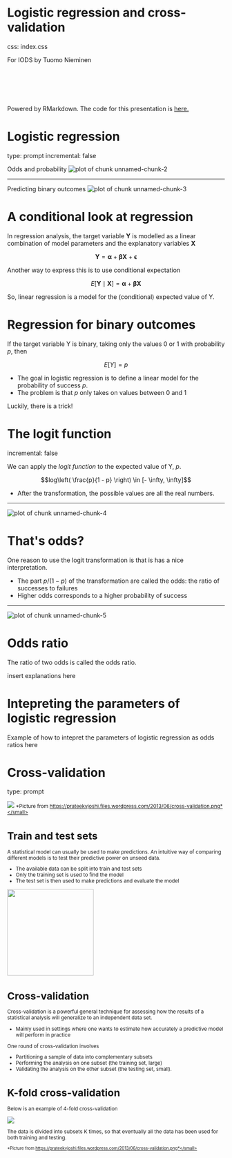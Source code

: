 

Logistic regression and cross-validation
========================================================
css: index.css

For IODS by Tuomo Nieminen

<br>
<br>
<br>
<br>

Powered by RMarkdown. The code for this presentation is  [here.](https://github.com/TuomoNieminen/Helsinki-Open-Data-Science/blob/master/docs/logistic_regression.Rpres)


Logistic regression
========================================================
type: prompt
incremental: false

Odds and probability
![plot of chunk unnamed-chunk-2](logistic_regression-figure/unnamed-chunk-2-1.png)

***

Predicting binary outcomes
![plot of chunk unnamed-chunk-3](logistic_regression-figure/unnamed-chunk-3-1.png)


A conditional look at regression
========================================================

In regression analysis, the target variable $\boldsymbol{Y}$ is modelled as a linear combination of model parameters and the explanatory variables $\boldsymbol{X}$

$$\boldsymbol{Y} = \boldsymbol{\alpha} + \boldsymbol{\beta}\boldsymbol{X} + \boldsymbol{\epsilon}$$

Another way to express this is to use conditional expectation

$$E[\boldsymbol{Y} \mid \boldsymbol{X}] = \boldsymbol{\alpha} + \boldsymbol{\beta}\boldsymbol{X}$$

So, linear regression is a model for the (conditional) expected value of Y.


Regression for binary outcomes
========================================================

If the target variable Y is binary, taking only the values 0 or 1 with probability $p$, then

$$E[Y] = p$$

- The goal in logistic regression is to define a linear model for the probability of success $p$.
- The problem is that $p$ only takes on values between 0 and 1

Luckily, there is a trick!


The logit function
========================================================
incremental: false

We can apply the *logit function* to the expected value of Y, $p$.

$$log\left( \frac{p}{1 - p} \right) \in [- \infty, \infty]$$

- After the transformation, the possible values are all the real numbers.

***

![plot of chunk unnamed-chunk-4](logistic_regression-figure/unnamed-chunk-4-1.png)

That's odds?
========================================================
One reason to use the logit transformation is that is has a nice interpretation.

- The part $p/ (1-p)$ of the transformation are called the odds: the ratio of successes to failures
- Higher odds corresponds to a higher probability of success

***

![plot of chunk unnamed-chunk-5](logistic_regression-figure/unnamed-chunk-5-1.png)


Odds ratio
========================================================
The ratio of two odds is called the odds ratio.

insert explanations here

Intepreting the parameters of logistic regression
========================================================
Example of how to intepret the parameters of logistic regression as odds ratios here


Cross-validation
========================================================
type: prompt


![](https://prateekvjoshi.files.wordpress.com/2013/06/cross-validation.png)
<small>*Picture from https://prateekvjoshi.files.wordpress.com/2013/06/cross-validation.png*</small>


Train and test sets
========================================================

A statistical model can usually be used to make predictions. An intuitive way of comparing different models is to test their predictive power on unseed data.

- The available data can be split into train and test sets
- Only the training set is used to find the model
- The test set is then used to make predictions and evaluate the model

<img src="logistic_regression-figure/train_test.png" height = 200></img>

Cross-validation
========================================================
Cross-validation is a powerful general technique for assessing how the results of a statistical analysis will generalize to an independent data set.  

- Mainly used in settings where one wants to estimate how accurately a predictive model will perform in practice

One round of cross-validation involves 

- Partitioning a sample of data into complementary subsets
- Performing the analysis on one subset (the training set, large)
- Validating the analysis on the other subset (the testing set, small). 


K-fold cross-validation
========================================================

Below is an example of 4-fold cross-validation 


![](https://prateekvjoshi.files.wordpress.com/2013/06/cross-validation.png)

The data is divided into subsets K times, so that eventually all the data has been used for both training and testing.  

<small>*Picture from https://prateekvjoshi.files.wordpress.com/2013/06/cross-validation.png*</small>
